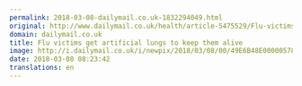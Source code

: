 ```yaml
---
permalink: 2018-03-08-dailymail.co.uk-1832294049.html
original: http://www.dailymail.co.uk/health/article-5475529/Flu-victims-artificial-lungs-alive.html?ITO=1490&ns_mchannel=rss&ns_campaign=1490
domain: dailymail.co.uk
title: Flu victims get artificial lungs to keep them alive
image: http://i.dailymail.co.uk/i/newpix/2018/03/08/00/49E6B48E00000578-0-image-a-14_1520469745081.jpg
date: 2018-03-08 08:23:42
translations: en
---
```


